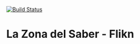 [![Build Status](https://travis-ci.org/flikn/lazonaflikn.svg?branch=develop)](https://travis-ci.org/flikn/lazonaflikn)

# La Zona del Saber - Flikn